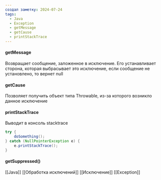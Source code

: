 ```yaml
---
создал заметку: 2024-07-24
tags:
  - Java
  - Exception
  - getMessage
  - getCause
  - printStackTrace
---
```

#### getMessage
Возвращает сообщение, заложенное в исключение. Его устанавливает сторона, которая выбрасывает это исключение, если сообщение не установлено, то вернет null

#### getCause
Позволяет получить объект типа Throwable, из-за которого возникло данное исключение

#### printStackTrace
Выводит в консоль stacktrace

```java
try {
	doSomething();
} catch (NullPointerException e) {
	e.printStackTrace();
}
```

#### getSuppressed()

[[Java]] [[Обработка исключений]] [[Исключение]] [[Exception]] 